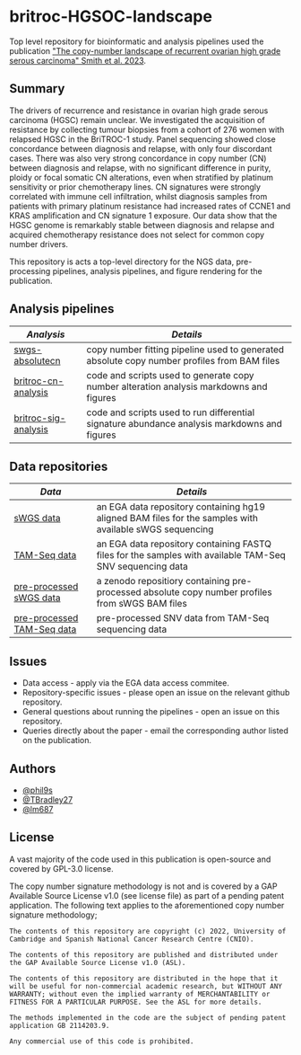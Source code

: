 # britroc-HGSOC-landscape
Top level repository for bioinformatic and analysis pipelines used the publication ["The copy-number landscape of recurrent ovarian high grade serous carcinoma" Smith et al. 2023]().

## Summary

The drivers of recurrence and resistance in ovarian high grade serous carcinoma (HGSC) remain unclear. We investigated the acquisition of resistance by collecting tumour biopsies from a cohort of 276 women with relapsed HGSC in the BriTROC-1 study. Panel sequencing showed close concordance between diagnosis and relapse, with only four discordant cases. There was also very strong concordance in copy number (CN) between diagnosis and relapse, with no significant difference in purity, ploidy or focal somatic CN alterations, even when stratified by platinum sensitivity or prior chemotherapy lines. CN signatures were strongly correlated with immune cell infiltration, whilst diagnosis samples from patients with primary platinum resistance had increased rates of CCNE1 and KRAS amplification and CN signature 1 exposure. Our data show that the HGSC genome is remarkably stable between diagnosis and relapse and acquired chemotherapy resistance does not select for common copy number drivers.

This repository is acts a top-level directory for the NGS data, pre-processing pipelines, analysis pipelines, and figure rendering for the publication.

## Analysis pipelines

|*Analysis*|*Details*|
|----------|---------|
|[swgs-absolutecn](https://github.com/Phil9S/swgs-absolutecn)|copy number fitting pipeline used to generated absolute copy number profiles from BAM files|
|[britroc-cn-analysis](https://github.com/BRITROC/britroc-cn-analysis)|code and scripts used to generate copy number alteration analysis markdowns and figures|
|[britroc-sig-analysis]()|code and scripts used to run differential signature abundance analysis markdowns and figures|

## Data repositories
|*Data*|*Details*|
|------|---------|
|[sWGS data]()|an EGA data repository containing hg19 aligned BAM files for the samples with available sWGS sequencing|                  
|[TAM-Seq data]()|an EGA data repository containing FASTQ files for the samples with available TAM-Seq SNV sequencing data|
|[pre-processed sWGS data](https://zenodo.org/record/7573784#.ZD6uPXbMJPY)|a zenodo repositiory containing pre-processed absolute copy number profiles from sWGS BAM files|
|[pre-processed TAM-Seq data]()|pre-processed SNV data from TAM-Seq sequencing data|

## Issues

- Data access - apply via the EGA data access commitee.
- Repository-specific issues - please open an issue on the relevant github repository.
- General questions about running the pipelines - open an issue on this repository.
- Queries directly about the paper - email the corresponding author listed on the publication.

## Authors

- [@phil9s](https://github.com/Phil9S)
- [@TBradley27](https://github.com/TBradley27)
- [@lm687](https://github.com/lm687)

## License
A vast majority of the code used in this publication is open-source and covered by GPL-3.0 license.
 
The copy number signature methodology is not and is covered by a GAP Available Source License v1.0 (see license file) as part of a pending patent application. The following text applies to the aforementioned copy number signature methodology;
 
 ```
The contents of this repository are copyright (c) 2022, University of Cambridge and Spanish National Cancer Research Centre (CNIO).

The contents of this repository are published and distributed under the GAP Available Source License v1.0 (ASL).

The contents of this repository are distributed in the hope that it will be useful for non-commercial academic research, but WITHOUT ANY WARRANTY; without even the implied warranty of MERCHANTABILITY or FITNESS FOR A PARTICULAR PURPOSE. See the ASL for more details.

The methods implemented in the code are the subject of pending patent application GB 2114203.9.

Any commercial use of this code is prohibited.
```

